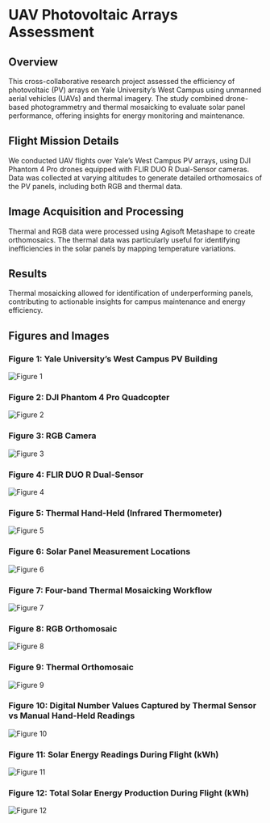 
# UAV Photovoltaic Arrays Assessment

## Overview
This cross-collaborative research project assessed the efficiency of photovoltaic (PV) arrays on Yale University’s West Campus using unmanned aerial vehicles (UAVs) and thermal imagery. The study combined drone-based photogrammetry and thermal mosaicking to evaluate solar panel performance, offering insights for energy monitoring and maintenance.

## Flight Mission Details
We conducted UAV flights over Yale’s West Campus PV arrays, using DJI Phantom 4 Pro drones equipped with FLIR DUO R Dual-Sensor cameras. Data was collected at varying altitudes to generate detailed orthomosaics of the PV panels, including both RGB and thermal data.

## Image Acquisition and Processing
Thermal and RGB data were processed using Agisoft Metashape to create orthomosaics. The thermal data was particularly useful for identifying inefficiencies in the solar panels by mapping temperature variations.

## Results
Thermal mosaicking allowed for identification of underperforming panels, contributing to actionable insights for campus maintenance and energy efficiency.

## Figures and Images

### Figure 1: Yale University’s West Campus PV Building
![Figure 1](./images/Figure-1.png)

### Figure 2: DJI Phantom 4 Pro Quadcopter
![Figure 2](./images/Figure-2.png)

### Figure 3: RGB Camera
![Figure 3](./images/Figure-3.png)

### Figure 4: FLIR DUO R Dual-Sensor
![Figure 4](./images/Figure-4.png)

### Figure 5: Thermal Hand-Held (Infrared Thermometer)
![Figure 5](./images/Figure-5.png)

### Figure 6: Solar Panel Measurement Locations
![Figure 6](./images/Figure-6.png)

### Figure 7: Four-band Thermal Mosaicking Workflow
![Figure 7](./images/Figure-7.png)

### Figure 8: RGB Orthomosaic
![Figure 8](./images/Figure-8.png)

### Figure 9: Thermal Orthomosaic
![Figure 9](./images/Figure-9.png)

### Figure 10: Digital Number Values Captured by Thermal Sensor vs Manual Hand-Held Readings
![Figure 10](./images/Figure-10.png)

### Figure 11: Solar Energy Readings During Flight (kWh)
![Figure 11](./images/Figure-11.png)

### Figure 12: Total Solar Energy Production During Flight (kWh)
![Figure 12](./images/Figure-12.png)
